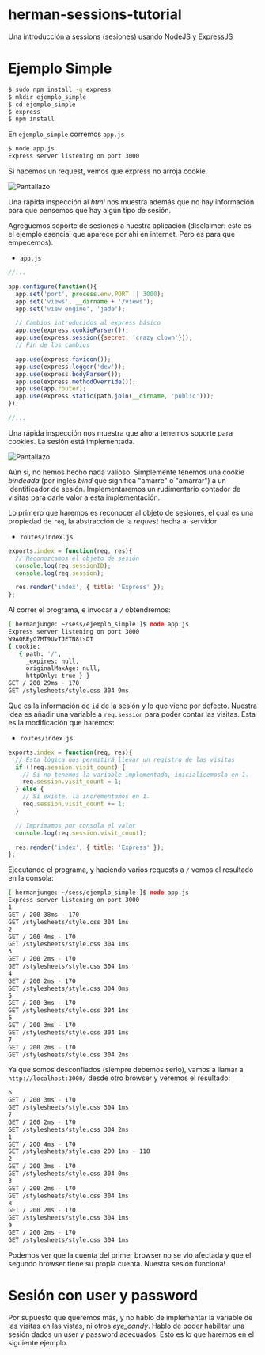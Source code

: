 herman-sessions-tutorial
========================

Una introducción a sessions (sesiones) usando NodeJS y ExpressJS

# Ejemplo Simple

````bash
$ sudo npm install -g express
$ mkdir ejemplo_simple
$ cd ejemplo_simple
$ express
$ npm install
````

En `ejemplo_simple` corremos `app.js`

````bash
$ node app.js
Express server listening on port 3000
````

Si hacemos un request, vemos que express no arroja cookie.

![Pantallazo](http://cl.ly/image/1K2a2v1I1i0G/Screen%20Shot%202013-03-20%20at%208.27.56%20AM.png)

Una rápida inspección al _html_ nos muestra además que no hay información para que pensemos que hay algún tipo de sesión.

Agreguemos soporte de sesiones a nuestra aplicación (disclaimer: este es el ejemplo esencial que aparece por ahí en internet. Pero es para que empecemos).

* `app.js`

````js
//...

app.configure(function(){
  app.set('port', process.env.PORT || 3000);
  app.set('views', __dirname + '/views');
  app.set('view engine', 'jade');

  // Cambios introducidos al express básico
  app.use(express.cookieParser());
  app.use(express.session({secret: 'crazy clown'}));
  // Fin de los cambios

  app.use(express.favicon());
  app.use(express.logger('dev'));
  app.use(express.bodyParser());
  app.use(express.methodOverride());
  app.use(app.router);
  app.use(express.static(path.join(__dirname, 'public')));
});

//...
````

Una rápida inspección nos muestra que ahora tenemos soporte para cookies. La sesión está implementada.

![Pantallazo](http://cl.ly/image/043L0e0A2F0D/Screen%20Shot%202013-03-20%20at%208.31.09%20AM.png)

Aún si, no hemos hecho nada valioso. Simplemente tenemos una cookie _bindeada_ (por inglés _bind_ que significa "amarre" o "amarrar") a un identificador de sesión. Implementaremos un rudimentario contador de visitas para darle valor a esta implementación.

Lo primero que haremos es reconocer al objeto de sesiones, el cual es una propiedad de `req`, la abstracción de la _request_ hecha al servidor

* `routes/index.js`

````js
exports.index = function(req, res){
  // Reconozcamos el objeto de sesión
  console.log(req.sessionID);
  console.log(req.session);

  res.render('index', { title: 'Express' });
};
````

Al correr el programa, e invocar a `/` obtendremos:

````bash
[ hermanjunge: ~/sess/ejemplo_simple ]$ node app.js
Express server listening on port 3000
W9AQREyG7MT9UvTJETN8tsDT
{ cookie:
   { path: '/',
     _expires: null,
     originalMaxAge: null,
     httpOnly: true } }
GET / 200 29ms - 170
GET /stylesheets/style.css 304 9ms
````

Que es la información de `id` de la sesión y lo que viene por defecto. Nuestra idea es añadir una variable a `req.session` para poder contar las visitas. Esta es la modificación que haremos:

* `routes/index.js`

````js
exports.index = function(req, res){
  // Esta lógica nos permitirá llevar un registro de las visitas
  if (!req.session.visit_count) {
    // Si no tenemos la variable implementada, inicialicemosla en 1.
    req.session.visit_count = 1;
  } else {
    // Si existe, la incrementamos en 1.
    req.session.visit_count += 1;
  }

  // Imprimamos por consola el valor
  console.log(req.session.visit_count);

  res.render('index', { title: 'Express' });
};
````

Ejecutando el programa, y haciendo varios requests a `/` vemos el resultado en la consola:

````bash
[ hermanjunge: ~/sess/ejemplo_simple ]$ node app.js
Express server listening on port 3000
1
GET / 200 38ms - 170
GET /stylesheets/style.css 304 1ms
2
GET / 200 4ms - 170
GET /stylesheets/style.css 304 1ms
3
GET / 200 2ms - 170
GET /stylesheets/style.css 304 1ms
4
GET / 200 2ms - 170
GET /stylesheets/style.css 304 0ms
5
GET / 200 3ms - 170
GET /stylesheets/style.css 304 1ms
6
GET / 200 3ms - 170
GET /stylesheets/style.css 304 1ms
7
GET / 200 2ms - 170
GET /stylesheets/style.css 304 2ms
````

Ya que somos desconfiados (siempre debemos serlo), vamos a llamar a `http://localhost:3000/` desde otro browser y veremos el resultado:

```bash
6
GET / 200 3ms - 170
GET /stylesheets/style.css 304 1ms
7
GET / 200 2ms - 170
GET /stylesheets/style.css 304 2ms
1
GET / 200 4ms - 170
GET /stylesheets/style.css 200 1ms - 110
2
GET / 200 3ms - 170
GET /stylesheets/style.css 304 0ms
3
GET / 200 2ms - 170
GET /stylesheets/style.css 304 1ms
8
GET / 200 2ms - 170
GET /stylesheets/style.css 304 1ms
9
GET / 200 2ms - 170
GET /stylesheets/style.css 304 1ms
```

Podemos ver que la cuenta del primer browser no se vió afectada y que el segundo browser tiene su propia cuenta. Nuestra sesión funciona!

# Sesión con user y password

Por supuesto que queremos más, y no hablo de implementar la variable de las visitas en las vistas, ni otros _eye_candy_. Hablo de poder habilitar una sesión dados un user y password adecuados. Esto es lo que haremos en el siguiente ejemplo.



